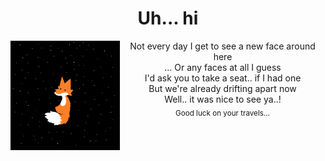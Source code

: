 <header>
  
<!--
  <<< Author notes: Course header >>>
  Include a 1280×640 image, course title in sentence case, and a concise description in emphasis.
  In your repository settings: enable template repository, add your 1280×640 social image, auto delete head branches.
  Add your open source license, GitHub uses MIT license.
-->

# Uh... hi
<img src="Fox.png" width=175 align=left>

Not every day I get to see a new face around here <br>
... Or any faces at all I guess <br>
I'd ask you to take a seat.. if I had one <br>
But we're already drifting apart now <br>
Well.. it was nice to see ya..! <br>
<sub> Good luck on your travels... </sub>

</header>
